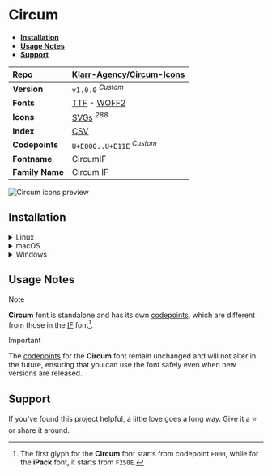 # Circum

- [**Installation**](#installation)
- [**Usage Notes**](#usage-notes)
- [**Support**](#support)

| Repo            | [Klarr-Agency/Circum-Icons](https://github.com/Klarr-Agency/Circum-Icons)                                                                                                   |
| :-------------- | --------------------------------------------------------------------------------------------------------------------------------------------------------------------------- |
| **Version**     | `v1.0.0` <sup>_Custom_</sup>                                                                                                                                                |
| **Fonts**       | [TTF](https://raw.githubusercontent.com/iconicFonts/if/main/fonts/TTF/Circum.ttf) - [WOFF2](https://raw.githubusercontent.com/iconicFonts/if/main/fonts/WOFF2/Circum.woff2) |
| **Icons**       | [SVGs](https://github.com/iconicFonts/if/tree/main/packs/Circum/svgs) <sup>_288_</sup>                                                                                      |
| **Index**       | [CSV](https://github.com/iconicFonts/if/blob/main/indices/Circum.csv)                                                                                                       |
| **Codepoints**  | `U+E000..U+E11E` <sup>_Custom_</sup>                                                                                                                                        |
| **Fontname**    | CircumIF                                                                                                                                                                    |
| **Family Name** | Circum IF                                                                                                                                                                   |

<picture>
  <source media="(prefers-color-scheme: dark)" srcset="https://raw.githubusercontent.com/iconicFonts/if/main/imgs/Circum_dark.png">
  <img alt="Circum icons preview" src="https://raw.githubusercontent.com/iconicFonts/if/main/imgs/Circum_light.png">
</picture>

## Installation

<details>

<summary>Linux</summary>

```sh
curl -o ~/.local/share/fonts/Circum.ttf https://raw.githubusercontent.com/iconicFonts/if/main/fonts/TTF/Circum.ttf
```

Refresh font cache:

```sh
fc-cache -f ~/.local/share/fonts
```

</details>

<details>

<summary>macOS</summary>

```sh
curl -o ~/Library/Fonts/Circum.ttf https://raw.githubusercontent.com/iconicFonts/if/main/fonts/TTF/Circum.ttf
```

</details>

<details>

<summary>Windows</summary>

```sh
curl -o C:\Windows\Fonts\Circum.ttf https://raw.githubusercontent.com/iconicFonts/if/main/fonts/TTF/Circum.ttf
```

</details>

## Usage Notes

> [!NOTE]  
> **Circum** font is standalone and has its own [codepoints](https://github.com/iconicFonts/if/blob/main/indices/Circum.csv), which are different from those in the [IF](https://github.com/iconicFonts/if/blob/main/indices/if.csv) font[^1].

> [!IMPORTANT]
> The [codepoints](https://github.com/iconicFonts/if/blob/main/indices/Circum.csv) for the **Circum** font remain unchanged and will not alter in the future, ensuring that you can use the font safely even when new versions are released.

## Support

If you've found this project helpful, a little love goes a long way. Give it a :star: or share it around.

[^1]: The first glyph for the **Circum** font starts from codepoint `E000`, while for the **iPack** font, it starts from `F250E`.
